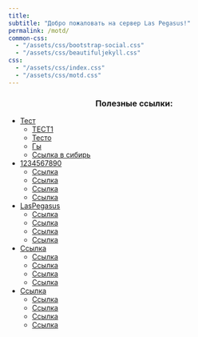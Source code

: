 ```yaml
---
title:
subtitle: "Добро пожаловать на сервер Las Pegasus!"
permalink: /motd/
common-css:
  - "/assets/css/bootstrap-social.css"
  - "/assets/css/beautifuljekyll.css"
css:
  - "/assets/css/index.css"
  - "/assets/css/motd.css"
---
```


### <center>Полезные ссылки:</center>

<div class="motd">
  <ul id="nav">
		<li>
		<a href="">Тест</a>
			<ul>
				<li><a href="">ТЕСТ1</a></li>
				<li><a href="">Тесто</a></li>
				<li><a href="">Гы</a></li>
				<li><a href="">Ссылка в сибирь</a></li>
			</ul>
		</li>
		<li>
		<a href="">1234567890</a>
			<ul>
				<li><a href="">Ссылка</a></li>
				<li><a href="">Ссылка</a></li>
				<li><a href="">Ссылка</a></li>
				<li><a href="">Ссылка</a></li>
			</ul>
		</li>
		<li>
		<a href="">LasPegasus</a>
			<ul>
				<li><a href="">Ссылка</a></li>
				<li><a href="">Ссылка</a></li>
				<li><a href="">Ссылка</a></li>
				<li><a href="">Ссылка</a></li>
			</ul>
		</li>
		<li>
		<a href="">Ссылка</a>
			<ul>
				<li><a href="">Ссылка</a></li>
				<li><a href="">Ссылка</a></li>
				<li><a href="">Ссылка</a></li>
				<li><a href="">Ссылка</a></li>
			</ul>
		</li>
		<li>
		<a href="">Ссылка</a>
			<ul>
				<li><a href="">Ссылка</a></li>
				<li><a href="">Ссылка</a></li>
				<li><a href="">Ссылка</a></li>
				<li><a href="">Ссылка</a></li>
			</ul>
		</li>
	</ul>
</div>
